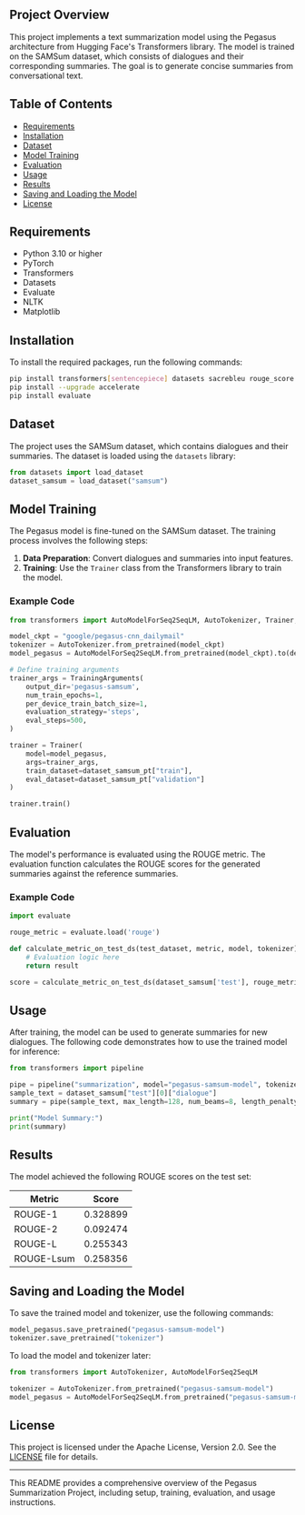 ## Project Overview

This project implements a text summarization model using the Pegasus architecture from Hugging Face's Transformers library. The model is trained on the SAMSum dataset, which consists of dialogues and their corresponding summaries. The goal is to generate concise summaries from conversational text.

## Table of Contents

- [Requirements](#requirements)
- [Installation](#installation)
- [Dataset](#dataset)
- [Model Training](#model-training)
- [Evaluation](#evaluation)
- [Usage](#usage)
- [Results](#results)
- [Saving and Loading the Model](#saving-and-loading-the-model)
- [License](#license)

## Requirements

- Python 3.10 or higher
- PyTorch
- Transformers
- Datasets
- Evaluate
- NLTK
- Matplotlib

## Installation

To install the required packages, run the following commands:

```bash
pip install transformers[sentencepiece] datasets sacrebleu rouge_score py7zr -q
pip install --upgrade accelerate
pip install evaluate
```

## Dataset

The project uses the SAMSum dataset, which contains dialogues and their summaries. The dataset is loaded using the `datasets` library:

```python
from datasets import load_dataset
dataset_samsum = load_dataset("samsum")
```

## Model Training

The Pegasus model is fine-tuned on the SAMSum dataset. The training process involves the following steps:

1. **Data Preparation**: Convert dialogues and summaries into input features.
2. **Training**: Use the `Trainer` class from the Transformers library to train the model.

### Example Code

```python
from transformers import AutoModelForSeq2SeqLM, AutoTokenizer, Trainer, TrainingArguments

model_ckpt = "google/pegasus-cnn_dailymail"
tokenizer = AutoTokenizer.from_pretrained(model_ckpt)
model_pegasus = AutoModelForSeq2SeqLM.from_pretrained(model_ckpt).to(device)

# Define training arguments
trainer_args = TrainingArguments(
    output_dir='pegasus-samsum', 
    num_train_epochs=1, 
    per_device_train_batch_size=1,
    evaluation_strategy='steps',
    eval_steps=500,
)

trainer = Trainer(
    model=model_pegasus, 
    args=trainer_args,
    train_dataset=dataset_samsum_pt["train"],
    eval_dataset=dataset_samsum_pt["validation"]
)

trainer.train()
```

## Evaluation

The model's performance is evaluated using the ROUGE metric. The evaluation function calculates the ROUGE scores for the generated summaries against the reference summaries.

### Example Code

```python
import evaluate

rouge_metric = evaluate.load('rouge')

def calculate_metric_on_test_ds(test_dataset, metric, model, tokenizer):
    # Evaluation logic here
    return result

score = calculate_metric_on_test_ds(dataset_samsum['test'], rouge_metric, model_pegasus, tokenizer)
```

## Usage

After training, the model can be used to generate summaries for new dialogues. The following code demonstrates how to use the trained model for inference:

```python
from transformers import pipeline

pipe = pipeline("summarization", model="pegasus-samsum-model", tokenizer=tokenizer)
sample_text = dataset_samsum["test"][0]["dialogue"]
summary = pipe(sample_text, max_length=128, num_beams=8, length_penalty=0.8)[0]["summary_text"]

print("Model Summary:")
print(summary)
```

## Results

The model achieved the following ROUGE scores on the test set:

| Metric   | Score     |
|----------|-----------|
| ROUGE-1  | 0.328899  |
| ROUGE-2  | 0.092474  |
| ROUGE-L  | 0.255343  |
| ROUGE-Lsum | 0.258356 |

## Saving and Loading the Model

To save the trained model and tokenizer, use the following commands:

```python
model_pegasus.save_pretrained("pegasus-samsum-model")
tokenizer.save_pretrained("tokenizer")
```

To load the model and tokenizer later:

```python
from transformers import AutoTokenizer, AutoModelForSeq2SeqLM

tokenizer = AutoTokenizer.from_pretrained("pegasus-samsum-model")
model_pegasus = AutoModelForSeq2SeqLM.from_pretrained("pegasus-samsum-model")
```

## License

This project is licensed under the Apache License, Version 2.0. See the [LICENSE](LICENSE) file for details.

---

This README provides a comprehensive overview of the Pegasus Summarization Project, including setup, training, evaluation, and usage instructions.
